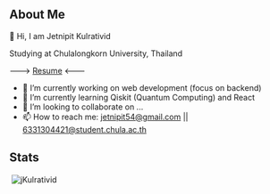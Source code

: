 <!--
**jKulrativid/jKulrativid** is a ✨ _special_ ✨ repository because its `README.md` (this file) appears on your GitHub profile.

Here are some ideas to get you started:

- 🔭 I’m currently working on ...
- 🌱 I’m currently learning ...
- 👯 I’m looking to collaborate on ...
- 🤔 I’m looking for help with ...
- 💬 Ask me about ...
- 📫 How to reach me: ...
- 😄 Pronouns: ...
- ⚡ Fun fact: ...
-->

## About Me

👋 Hi, I am Jetnipit Kulrativid

Studying at Chulalongkorn University, Thailand

---> [Resume](resume.pdf) <---
    
- 🔭 I’m currently working on web development (focus on backend)
- 🌱 I’m currently learning Qiskit (Quantum Computing) and React
- 👯 I’m looking to collaborate on ...
- 📫 How to reach me: jetnipit54@gmail.com || 6331304421@student.chula.ac.th

## Stats
<p>&nbsp;<img align="center" src="https://github-readme-stats.vercel.app/api?username=jKulrativid&show_icons=true&locale=en"alt="jKulrativid" /></p>
<br>

<p><img align="center" src="https://github-readme-streak-stats.herokuapp.com/?user=jKulrativid&" alt="jKulrativid /></p>
<br>
